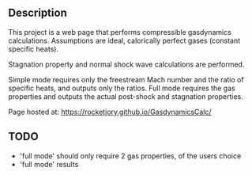 ## Description

This project is a web page that performs compressible gasdynamics calculations.
Assumptions are ideal, calorically perfect gases (constant specific heats).

Stagnation property and normal shock wave calculations are performed.

Simple mode requires only the freestream Mach number and the ratio of specific heats, and outputs only the ratios.
Full mode requires the gas properties and outputs the actual post-shock and stagnation properties.

Page hosted at: https://rocketjory.github.io/GasdynamicsCalc/

## TODO

- 'full mode' should only require 2 gas properties, of the users choice
- 'full mode' results
